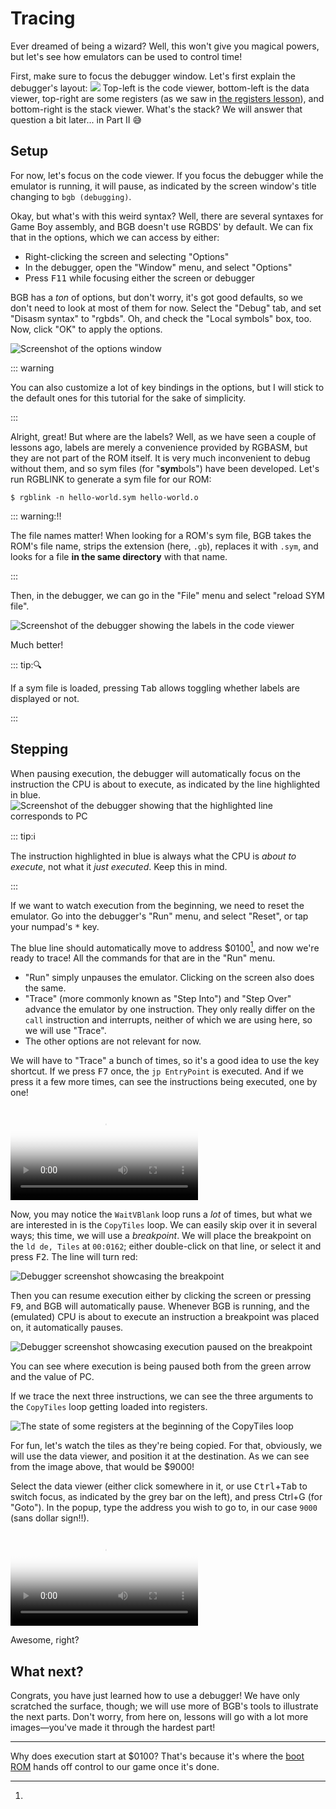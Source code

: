 # Tracing

Ever dreamed of being a wizard?
Well, this won't give you magical powers, but let's see how emulators can be used to control time!

First, make sure to focus the debugger window.
Let's first explain the debugger's layout:
![](../assets/img/debugger.png)
Top-left is the code viewer, bottom-left is the data viewer, top-right are some registers (as we saw in [the registers lesson](registers.html)), and bottom-right is the stack viewer.
What's the stack?
We will answer that question a bit later... in Part Ⅱ 😅

## Setup

For now, let's focus on the code viewer.
If you focus the debugger while the emulator is running, it will pause, as indicated by the screen window's title changing to `bgb (debugging)`.

Okay, but what's with this weird syntax?
Well, there are several syntaxes for Game Boy assembly, and BGB doesn't use RGBDS' by default.
We can fix that in the options, which we can access by either:
- Right-clicking the screen and selecting "Options"
- In the debugger, open the "Window" menu, and select "Options"
- Press <kbd>F11</kbd> while focusing either the screen or debugger

BGB has a *ton* of options, but don't worry, it's got good defaults, so we don't need to look at most of them for now.
Select the "Debug" tab, and set "Disasm syntax" to "rgbds".
Oh, and check the "Local symbols" box, too.
Now, click "OK" to apply the options.

![Screenshot of the options window](../assets/img/options.png)

::: warning

You can also customize a lot of key bindings in the options, but I will stick to the default ones for this tutorial for the sake of simplicity.

:::

Alright, great!
But where are the labels?
Well, as we have seen a couple of lessons ago, labels are merely a convenience provided by RGBASM, but they are not part of the ROM itself.
It is very much inconvenient to debug without them, and so sym files (for "**sym**bols") have been developed.
Let's run RGBLINK to generate a sym file for our ROM:

```console
$ rgblink -n hello-world.sym hello-world.o
```

::: warning:‼️

The file names matter!
When looking for a ROM's sym file, BGB takes the ROM's file name, strips the extension (here, `.gb`), replaces it with `.sym`, and looks for a file **in the same directory** with that name.

:::

Then, in the debugger, we can go in the "File" menu and select "reload SYM file".

![Screenshot of the debugger showing the labels in the code viewer](../assets/img/labels.png)

Much better!

::: tip:🔍

If a sym file is loaded, pressing <kbd>Tab</kbd> allows toggling whether labels are displayed or not.

:::

## Stepping

When pausing execution, the debugger will automatically focus on the instruction the CPU is about to execute, as indicated by the line highlighted in blue.
![Screenshot of the debugger showing that the highlighted line corresponds to PC](../assets/img/pc.png)

::: tip:ℹ️

The instruction highlighted in blue is always what the CPU is *about to execute*, not what it *just executed*. Keep this in mind.

:::

If we want to watch execution from the beginning, we need to reset the emulator.
Go into the debugger's "Run" menu, and select "Reset", or tap your numpad's <kbd>\*</kbd> key.

The blue line should automatically move to address $0100[^boot_addr], and now we're ready to trace!
All the commands for that are in the "Run" menu.

- "Run" simply unpauses the emulator. Clicking on the screen also does the same.
- "Trace" (more commonly known as "Step Into") and "Step Over" advance the emulator by one instruction.
They only really differ on the `call` instruction and interrupts, neither of which we are using here, so we will use "Trace".
- The other options are not relevant for now.

We will have to "Trace" a bunch of times, so it's a good idea to use the key shortcut.
If we press <kbd>F7</kbd> once, the `jp EntryPoint` is executed.
And if we press it a few more times, can see the instructions being executed, one by one!

<video controls poster="../assets/vid/reset_trace.poster.png">
  <source src="../assets/vid/reset_trace.webm" type="video/webm">
  <source src="../assets/vid/reset_trace.mp4" type="video/mp4">

  <img src="../assets/vid/reset_trace.gif" alt="Video demonstration in BGB">
</video>

Now, you may notice the `WaitVBlank` loop runs a *lot* of times, but what we are interested in is the `CopyTiles` loop.
We can easily skip over it in several ways; this time, we will use a *breakpoint*.
We will place the breakpoint on the `ld de, Tiles` at `00:0162`; either double-click on that line, or select it and press <kbd>F2</kbd>.
The line will turn red:

![Debugger screenshot showcasing the breakpoint](../assets/img/breakpoint.png)

Then you can resume execution either by clicking the screen or pressing <kbd>F9</kbd>, and BGB will automatically pause.
Whenever BGB is running, and the (emulated) CPU is about to execute an instruction a breakpoint was placed on, it automatically pauses.

![Debugger screenshot showcasing execution paused on the breakpoint](../assets/img/bkpt_pause.png)

You can see where execution is being paused both from the green arrow and the value of PC.

If we trace the next three instructions, we can see the three arguments to the `CopyTiles` loop getting loaded into registers.

![The state of some registers at the beginning of the CopyTiles loop](../assets/img/regs_copytiles.png)

For fun, let's watch the tiles as they're being copied.
For that, obviously, we will use the data viewer, and position it at the destination.
As we can see from the image above, that would be $9000!

Select the data viewer (either click somewhere in it, or use <kbd>Ctrl</kbd>+<kbd>Tab</kbd> to switch focus, as indicated by the grey bar on the left), and press Ctrl+G (for "Goto").
In the popup, type the address you wish to go to, in our case `9000` (sans dollar sign!!).

<video controls poster="../assets/vid/trace_copy.poster.png">
  <source src="../assets/vid/trace_copy.webm" type="video/webm">
  <source src="../assets/vid/trace_copy.mp4" type="video/mp4">

  <img src="../assets/vid/trace_copy.gif" alt="Video demonstration in BGB">
</video>

Awesome, right?

## What next?

Congrats, you have just learned how to use a debugger!
We have only scratched the surface, though; we will use more of BGB's tools to illustrate the next parts.
Don't worry, from here on, lessons will go with a lot more images—you've made it through the hardest part!

---

[^boot_addr]:
Why does execution start at $0100?
That's because it's where the [boot ROM](https://gbdev.io/pandocs/Power_Up_Sequence) hands off control to our game once it's done.
